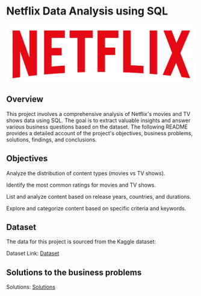 # Netflix Data Analysis using SQL
![Logo](https://github.com/saachi21/Netflix-SQL-Project/blob/main/logo.png)
## Overview
This project involves a comprehensive analysis of Netflix's movies and TV shows data using SQL. The goal is to extract valuable insights and answer various business questions based on the dataset. The following README provides a detailed account of the project's objectives, business problems, solutions, findings, and conclusions.

## Objectives
Analyze the distribution of content types (movies vs TV shows).

Identify the most common ratings for movies and TV shows.

List and analyze content based on release years, countries, and durations.

Explore and categorize content based on specific criteria and keywords.

## Dataset
The data for this project is sourced from the Kaggle dataset:

Dataset Link: [Dataset](netflix_titles.csv)

## Solutions to the business problems
Solutions: [Solutions](Sol.sql)
